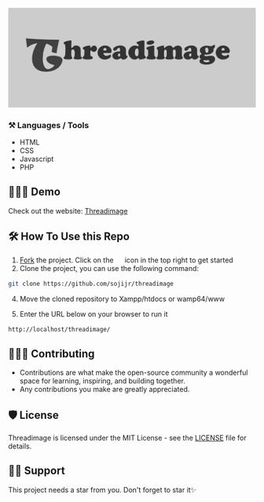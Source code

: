 ![Threadimage](assets/images/READMEbanner.png)

### ⚒️ Languages / Tools
- HTML
- CSS
- Javascript
- PHP

## 🧑🏾‍💻 Demo

Check out the website: [Threadimage](http://threadimage.tech/)

## 🛠️ How To Use this Repo

1. [Fork](https://github.com/sojijr/threadimage/fork) the project. Click on the <a href="https://github.com/sojijr/threadimage/fork"><img src="https://i.imgur.com/G4z1kEe.png" height="15" width="15"></a> icon in the top right to get started
2. Clone the project, you can use the following command:

```bash
git clone https://github.com/sojijr/threadimage
```
4. Move the cloned repository to Xampp/htdocs or wamp64/www <br>

5. Enter the URL below on your browser to run it

```bash
http://localhost/threadimage/
```

## 👩🏽‍💻 Contributing

- Contributions are what make the open-source community a wonderful space for learning, inspiring, and building together.
- Any contributions you make are greatly appreciated.

## 🛡️ License

Threadimage is licensed under the MIT License - see the [LICENSE](LICENSE) file for details.

## 🙏🏽 Support

This project needs a star️ from you. Don't forget to star it✨
